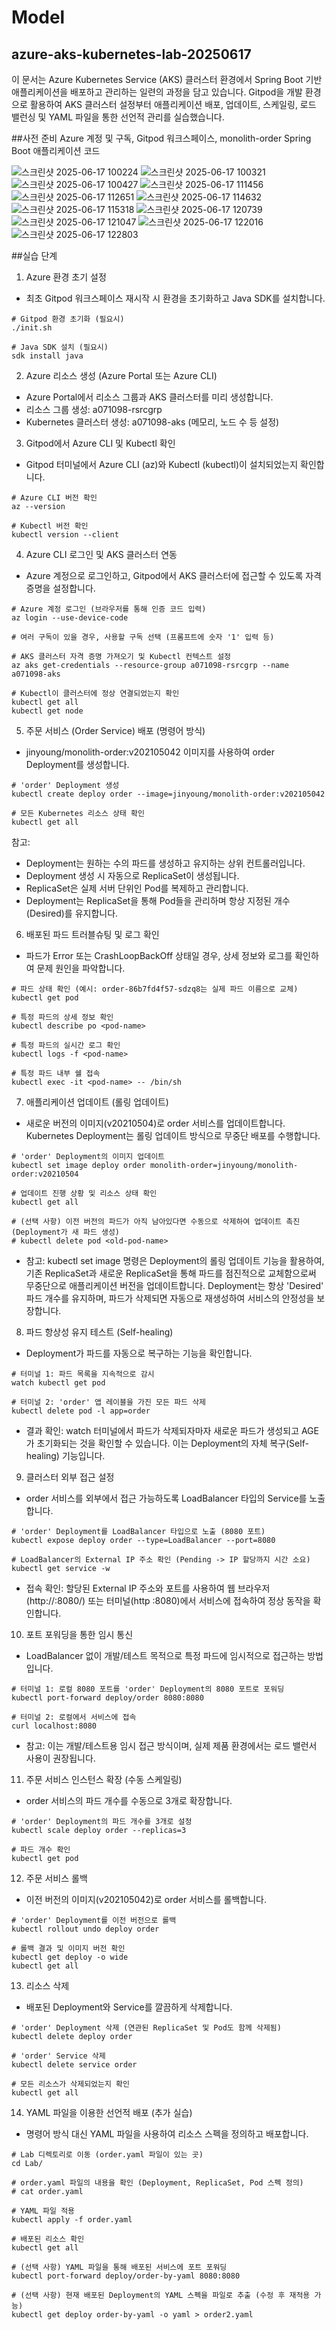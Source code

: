 # Model
## azure-aks-kubernetes-lab-20250617
이 문서는 Azure Kubernetes Service (AKS) 클러스터 환경에서 Spring Boot 기반 애플리케이션을 배포하고 관리하는 일련의 과정을 담고 있습니다.
Gitpod을 개발 환경으로 활용하여 AKS 클러스터 설정부터 애플리케이션 배포, 업데이트, 스케일링, 로드 밸런싱 및 YAML 파일을 통한 선언적 관리를 실습했습니다.

##사전 준비
Azure 계정 및 구독, Gitpod 워크스페이스, monolith-order Spring Boot 애플리케이션 코드

![스크린샷 2025-06-17 100224](https://github.com/user-attachments/assets/688aa955-f530-45e3-9d65-510f1eac29df)
![스크린샷 2025-06-17 100321](https://github.com/user-attachments/assets/46bf14c5-c108-47e4-9a39-9a8fa4ac6cd4)
![스크린샷 2025-06-17 100427](https://github.com/user-attachments/assets/9c7d64ce-8646-437f-913f-e377eba3ab7e)
![스크린샷 2025-06-17 111456](https://github.com/user-attachments/assets/5b199902-182c-4101-939c-5cd1669d1020)
![스크린샷 2025-06-17 112651](https://github.com/user-attachments/assets/d7bcb5c3-a729-4396-a7ec-aaba95c1a952)
![스크린샷 2025-06-17 114632](https://github.com/user-attachments/assets/c7885cdb-2019-4e65-9704-a88eb8cbf572)
![스크린샷 2025-06-17 115318](https://github.com/user-attachments/assets/b8e84dc8-f62b-4631-8a52-9e4526a5b20c)
![스크린샷 2025-06-17 120739](https://github.com/user-attachments/assets/a905c2a6-0cc2-43e6-9a37-4ee12f8d9525)
![스크린샷 2025-06-17 121047](https://github.com/user-attachments/assets/5fecbc08-b7dd-49d7-ac01-4e1a5a2d0020)
![스크린샷 2025-06-17 122016](https://github.com/user-attachments/assets/e6c19601-f01b-485f-b5b3-f785649e46a9)
![스크린샷 2025-06-17 122803](https://github.com/user-attachments/assets/a5ec3c6b-aacc-41f5-b2ab-6b0ba6d52afd)

##실습 단계
1. Azure 환경 초기 설정
- 최초 Gitpod 워크스페이스 재시작 시 환경을 초기화하고 Java SDK를 설치합니다.
```
# Gitpod 환경 초기화 (필요시)
./init.sh

# Java SDK 설치 (필요시)
sdk install java
```
2. Azure 리소스 생성 (Azure Portal 또는 Azure CLI)
- Azure Portal에서 리소스 그룹과 AKS 클러스터를 미리 생성합니다.
- 리소스 그룹 생성: a071098-rsrcgrp
- Kubernetes 클러스터 생성: a071098-aks (메모리, 노드 수 등 설정)

3. Gitpod에서 Azure CLI 및 Kubectl 확인
- Gitpod 터미널에서 Azure CLI (az)와 Kubectl (kubectl)이 설치되었는지 확인합니다.
```
# Azure CLI 버전 확인
az --version

# Kubectl 버전 확인
kubectl version --client
```
4. Azure CLI 로그인 및 AKS 클러스터 연동
- Azure 계정으로 로그인하고, Gitpod에서 AKS 클러스터에 접근할 수 있도록 자격 증명을 설정합니다.
```
# Azure 계정 로그인 (브라우저를 통해 인증 코드 입력)
az login --use-device-code

# 여러 구독이 있을 경우, 사용할 구독 선택 (프롬프트에 숫자 '1' 입력 등)

# AKS 클러스터 자격 증명 가져오기 및 Kubectl 컨텍스트 설정
az aks get-credentials --resource-group a071098-rsrcgrp --name a071098-aks

# Kubectl이 클러스터에 정상 연결되었는지 확인
kubectl get all
kubectl get node
```
5. 주문 서비스 (Order Service) 배포 (명령어 방식)
- jinyoung/monolith-order:v202105042 이미지를 사용하여 order Deployment를 생성합니다.
```
# 'order' Deployment 생성
kubectl create deploy order --image=jinyoung/monolith-order:v202105042

# 모든 Kubernetes 리소스 상태 확인
kubectl get all
```
참고:  
- Deployment는 원하는 수의 파드를 생성하고 유지하는 상위 컨트롤러입니다.
- Deployment 생성 시 자동으로 ReplicaSet이 생성됩니다.
- ReplicaSet은 실제 서버 단위인 Pod를 복제하고 관리합니다.
- Deployment는 ReplicaSet을 통해 Pod들을 관리하며 항상 지정된 개수(Desired)를 유지합니다.

6. 배포된 파드 트러블슈팅 및 로그 확인
- 파드가 Error 또는 CrashLoopBackOff 상태일 경우, 상세 정보와 로그를 확인하여 문제 원인을 파악합니다.
```
# 파드 상태 확인 (예시: order-86b7fd4f57-sdzq8는 실제 파드 이름으로 교체)
kubectl get pod

# 특정 파드의 상세 정보 확인
kubectl describe po <pod-name>

# 특정 파드의 실시간 로그 확인
kubectl logs -f <pod-name>

# 특정 파드 내부 쉘 접속
kubectl exec -it <pod-name> -- /bin/sh
```
7. 애플리케이션 업데이트 (롤링 업데이트)
- 새로운 버전의 이미지(v20210504)로 order 서비스를 업데이트합니다. Kubernetes Deployment는 롤링 업데이트 방식으로 무중단 배포를 수행합니다.
```
# 'order' Deployment의 이미지 업데이트
kubectl set image deploy order monolith-order=jinyoung/monolith-order:v20210504

# 업데이트 진행 상황 및 리소스 상태 확인
kubectl get all

# (선택 사항) 이전 버전의 파드가 아직 남아있다면 수동으로 삭제하여 업데이트 촉진 (Deployment가 새 파드 생성)
# kubectl delete pod <old-pod-name>
```
- 참고: kubectl set image 명령은 Deployment의 롤링 업데이트 기능을 활용하여, 기존 ReplicaSet과 새로운 ReplicaSet을 통해 파드를 점진적으로 교체함으로써 무중단으로 애플리케이션 버전을 업데이트합니다. Deployment는 항상 'Desired' 파드 개수를 유지하며, 파드가 삭제되면 자동으로 재생성하여 서비스의 안정성을 보장합니다.

8. 파드 항상성 유지 테스트 (Self-healing)
- Deployment가 파드를 자동으로 복구하는 기능을 확인합니다.
```
# 터미널 1: 파드 목록을 지속적으로 감시
watch kubectl get pod

# 터미널 2: 'order' 앱 레이블을 가진 모든 파드 삭제
kubectl delete pod -l app=order
```
- 결과 확인: watch 터미널에서 파드가 삭제되자마자 새로운 파드가 생성되고 AGE가 초기화되는 것을 확인할 수 있습니다. 이는 Deployment의 자체 복구(Self-healing) 기능입니다.

9. 클러스터 외부 접근 설정
- order 서비스를 외부에서 접근 가능하도록 LoadBalancer 타입의 Service를 노출합니다.
```
# 'order' Deployment를 LoadBalancer 타입으로 노출 (8080 포트)
kubectl expose deploy order --type=LoadBalancer --port=8080

# LoadBalancer의 External IP 주소 확인 (Pending -> IP 할당까지 시간 소요)
kubectl get service -w
```
- 접속 확인: 할당된 External IP 주소와 포트를 사용하여 웹 브라우저(http://<EXTERNAL-IP>:8080/) 또는 터미널(http <EXTERNAL-IP>:8080)에서 서비스에 접속하여 정상 동작을 확인합니다.

10. 포트 포워딩을 통한 임시 통신
- LoadBalancer 없이 개발/테스트 목적으로 특정 파드에 임시적으로 접근하는 방법입니다.
```
# 터미널 1: 로컬 8080 포트를 'order' Deployment의 8080 포트로 포워딩
kubectl port-forward deploy/order 8080:8080

# 터미널 2: 로컬에서 서비스에 접속
curl localhost:8080
```
- 참고: 이는 개발/테스트용 임시 접근 방식이며, 실제 제품 환경에서는 로드 밸런서 사용이 권장됩니다.

11. 주문 서비스 인스턴스 확장 (수동 스케일링)
- order 서비스의 파드 개수를 수동으로 3개로 확장합니다.
```
# 'order' Deployment의 파드 개수를 3개로 설정
kubectl scale deploy order --replicas=3

# 파드 개수 확인
kubectl get pod
```
12. 주문 서비스 롤백
- 이전 버전의 이미지(v202105042)로 order 서비스를 롤백합니다.
```
# 'order' Deployment를 이전 버전으로 롤백
kubectl rollout undo deploy order

# 롤백 결과 및 이미지 버전 확인
kubectl get deploy -o wide
kubectl get all
```
13. 리소스 삭제
- 배포된 Deployment와 Service를 깔끔하게 삭제합니다.
```
# 'order' Deployment 삭제 (연관된 ReplicaSet 및 Pod도 함께 삭제됨)
kubectl delete deploy order

# 'order' Service 삭제
kubectl delete service order

# 모든 리소스가 삭제되었는지 확인
kubectl get all
```
14. YAML 파일을 이용한 선언적 배포 (추가 실습)
- 명령어 방식 대신 YAML 파일을 사용하여 리소스 스펙을 정의하고 배포합니다.
```
# Lab 디렉토리로 이동 (order.yaml 파일이 있는 곳)
cd Lab/

# order.yaml 파일의 내용을 확인 (Deployment, ReplicaSet, Pod 스펙 정의)
# cat order.yaml

# YAML 파일 적용
kubectl apply -f order.yaml

# 배포된 리소스 확인
kubectl get all

# (선택 사항) YAML 파일을 통해 배포된 서비스에 포트 포워딩
kubectl port-forward deploy/order-by-yaml 8080:8080

# (선택 사항) 현재 배포된 Deployment의 YAML 스펙을 파일로 추출 (수정 후 재적용 가능)
kubectl get deploy order-by-yaml -o yaml > order2.yaml
```
